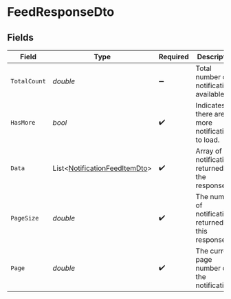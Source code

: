 # FeedResponseDto


## Fields

| Field                                                                               | Type                                                                                | Required                                                                            | Description                                                                         | Example                                                                             |
| ----------------------------------------------------------------------------------- | ----------------------------------------------------------------------------------- | ----------------------------------------------------------------------------------- | ----------------------------------------------------------------------------------- | ----------------------------------------------------------------------------------- |
| `TotalCount`                                                                        | *double*                                                                            | :heavy_minus_sign:                                                                  | Total number of notifications available.                                            | 5                                                                                   |
| `HasMore`                                                                           | *bool*                                                                              | :heavy_check_mark:                                                                  | Indicates if there are more notifications to load.                                  | true                                                                                |
| `Data`                                                                              | List<[NotificationFeedItemDto](../../Models/Components/NotificationFeedItemDto.md)> | :heavy_check_mark:                                                                  | Array of notifications returned in the response.                                    |                                                                                     |
| `PageSize`                                                                          | *double*                                                                            | :heavy_check_mark:                                                                  | The number of notifications returned in this response.                              | 2                                                                                   |
| `Page`                                                                              | *double*                                                                            | :heavy_check_mark:                                                                  | The current page number of the notifications.                                       | 1                                                                                   |